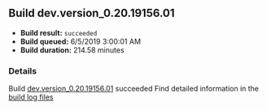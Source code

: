## Build dev.version_0.20.19156.01
- **Build result:** `succeeded`
- **Build queued:** 6/5/2019 3:00:01 AM
- **Build duration:** 214.58 minutes
### Details
Build [dev.version_0.20.19156.01](https://winappstudio.visualstudio.com/web/build.aspx?pcguid=a4ef43be-68ce-4195-a619-079b4d9834c2&builduri=vstfs%3a%2f%2f%2fBuild%2fBuild%2f28405) succeeded
Find detailed information in the [build log files](https://uwpctdiags.blob.core.windows.net/buildlogs/dev.version_0.20.19156.01_logs.zip)
